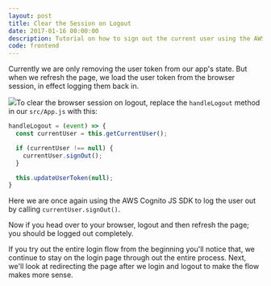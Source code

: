 ```yaml
---
layout: post
title: Clear the Session on Logout
date: 2017-01-16 00:00:00
description: Tutorial on how to sign out the current user using the AWS JS SDK in your React.js app.
code: frontend
---
```


Currently we are only removing the user token from our app's state. But when we refresh the page, we load the user token from the browser session, in effect logging them back in.

<img class="code-marker" src="{{ site.url }}/assets/s.png" />To clear the browser session on logout, replace the `handleLogout` method in our `src/App.js` with this:

``` javascript
handleLogout = (event) => {
  const currentUser = this.getCurrentUser();

  if (currentUser !== null) {
    currentUser.signOut();
  }

  this.updateUserToken(null);
}
```

Here we are once again using the AWS Cognito JS SDK to log the user out by calling `currentUser.signOut()`.

Now if you head over to your browser, logout and then refresh the page; you should be logged out completely.

If you try out the entire login flow from the beginning you'll notice that, we continue to stay on the login page through out the entire process. Next, we'll look at redirecting the page after we login and logout to make the flow makes more sense.
